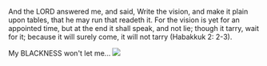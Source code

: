 And the LORD answered me, and said, Write the vision, and make it plain upon tables, that he may run that readeth it. For the vision is yet for an appointed time, but at the end it shall speak, and not lie; though it tarry, wait for it; because it will surely come, it will not tarry (Habakkuk 2: 2-3).

My BLACKNESS won't let me...
<img src="https://res.cloudinary.com/dyqlkc3ri/image/upload/v1588166042/black-woman-with-afro-painting-15_xq9ygj.jpg">




